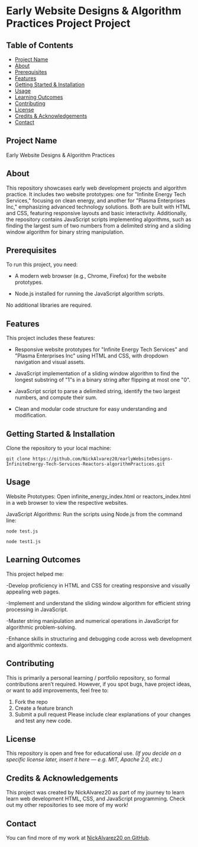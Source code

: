 # Early Website Designs & Algorithm Practices Project Project
## Table of Contents
- [Project Name](#project-name)
- [About](#about)
- [Prerequisites](#prerequisites)
- [Features](#features)
- [Getting Started & Installation](#getting-started--installation)
- [Usage](#usage)
- [Learning Outcomes](#learning-outcomes)
- [Contributing](#contributing)
- [License](#license)
- [Credits & Acknowledgements](#credits--acknowledgements)
- [Contact](#contact)
## Project Name
Early Website Designs & Algorithm Practices
## About
This repository showcases early web development projects and algorithm practice. It includes two website prototypes: one for "Infinite Energy Tech Services," focusing on clean energy, and another for "Plasma Enterprises Inc," emphasizing advanced technology solutions. Both are built with HTML and CSS, featuring responsive layouts and basic interactivity. Additionally, the repository contains JavaScript scripts implementing algorithms, such as finding the largest sum of two numbers from a delimited string and a sliding window algorithm for binary string manipulation.
## Prerequisites
To run this project, you need:

- A modern web browser (e.g., Chrome, Firefox) for the website prototypes.
  
- Node.js installed for running the JavaScript algorithm scripts.
  
No additional libraries are required.
## Features
This project includes these features:

- Responsive website prototypes for "Infinite Energy Tech Services" and "Plasma Enterprises Inc" using HTML and CSS, with dropdown navigation and visual assets.
  
- JavaScript implementation of a sliding window algorithm to find the longest substring of "1"s in a binary string after flipping at most one "0".
  
- JavaScript script to parse a delimited string, identify the two largest numbers, and compute their sum.
  
- Clean and modular code structure for easy understanding and modification.
  
## Getting Started & Installation
Clone the repository to your local machine:

`git clone https://github.com/NickAlvarez20/earlyWebsiteDesigns-InfiniteEnergy-Tech-Services-Reactors-algorithmPractices.git`

## Usage
Website Prototypes: Open infinite_energy_index.html or reactors_index.html in a web browser to view the respective websites.

JavaScript Algorithms: Run the scripts using Node.js from the command line:

`node test.js`

`node test1.js`


## Learning Outcomes
This project helped me:

-Develop proficiency in HTML and CSS for creating responsive and visually appealing web pages.

-Implement and understand the sliding window algorithm for efficient string processing in JavaScript.

-Master string manipulation and numerical operations in JavaScript for algorithmic problem-solving.

-Enhance skills in structuring and debugging code across web development and algorithmic contexts.

## Contributing
This is primarily a personal learning / portfolio repository, so formal contributions aren’t required. However, if you spot bugs, have project ideas, or want to add improvements, feel free to:
1. Fork the repo
2. Create a feature branch
3. Submit a pull request Please include clear explanations of your changes and test any new code.
## License
This repository is open and free for educational use.
*(If you decide on a specific license later, insert it here — e.g. MIT, Apache 2.0, etc.)*
## Credits & Acknowledgements
This project was created by NickAlvarez20 as part of my journey to learn learn web development HTML, CSS, and JavaScript programming. Check out my other repositories to see more of my work!
## Contact
You can find more of my work at [NickAlvarez20 on GitHub](https://github.com/NickAlvarez20).
